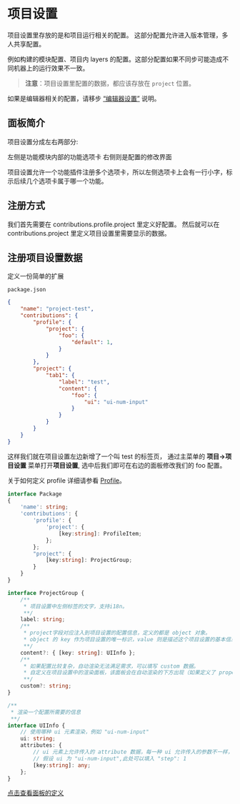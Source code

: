 # 项目设置

项目设置里存放的是和项目运行相关的配置。
这部分配置允许进入版本管理，多人共享配置。

例如构建的模块配置、项目内 layers 的配置。这部分配置如果不同步可能造成不同机器上的运行效果不一致。

> **注意**：项目设置里配置的数据，都应该存放在 `project` 位置。

如果是编辑器相关的配置，请移步 [“编辑器设置”](../preferences/index.md) 说明。

## 面板简介

项目设置分成左右两部分:

左侧是功能模块内部的功能选项卡
右侧则是配置的修改界面

项目设置允许一个功能插件注册多个选项卡，所以左侧选项卡上会有一行小字，标示后续几个选项卡属于哪一个功能。

## 注册方式

我们首先需要在 contributions.profile.project 里定义好配置。
然后就可以在 contributions.project 里定义项目设置里需要显示的数据。

## 注册项目设置数据

定义一份简单的扩展

`package.json`

```JSON
{
    "name": "project-test",
    "contributions": {
        "profile": {
            "project": {
                "foo": {
                    "default": 1,
                }
            }
        },        
        "project": {
            "tab1": {
                "label": "test",
                "content": {
                    "foo": {
                        "ui": "ui-num-input"
                    }
                }
            }
        }        
    }
}
```

这样我们就在项目设置左边新增了一个叫 test 的标签页，
通过主菜单的 **项目->项目设置** 菜单打开**项目设置**,
选中后我们即可在右边的面板修改我们的 foo 配置。

关于如何定义 profile 详细请参看 [Profile](../profile/index.md)。

```typescript
interface Package
{
    'name': string;
    'contributions': {
        'profile': {
            'project': {
                [key:string]: ProfileItem;
            };
        };
        "project": {
            [key:string]: ProjectGroup;
        }
    }
}

interface ProjectGroup {
    /**
     * 项目设置中左侧标签的文字，支持i18n。
     **/
    label: string;
    /**
     * project字段对应注入到项目设置的配置信息，定义的都是 object 对象。
     * object 的 key 作为项目设置的唯一标识，value 则是描述这个项目设置的基本信息。
     **/ 
    content?: { [key: string]: UIInfo };
    /**
     * 如果配置比较复杂，自动渲染无法满足需求，可以填写 custom 数据。
     * 自定义在项目设置中的渲染面板，该面板会在自动渲染的下方出现（如果定义了 properties）。
     **/ 
    custom?: string;
}

/**
 * 渲染一个配置所需要的信息
 **/ 
interface UIInfo {
    // 使用哪种 ui 元素渲染，例如 "ui-num-input"
    ui: string;
    attributes: {
        // ui 元素上允许传入的 attribute 数据，每一种 ui 允许传入的参数不一样，详细参考 ui-kit 章节
        // 假设 ui 为 "ui-num-input",此处可以填入 "step": 1
        [key:string]: any;
    };
}
```

[点击查看面板的定义](../../panel/boot.md)
